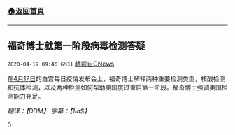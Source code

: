 ###  [:house:返回首頁](https://github.com/ourhimalayas/txt)
---

## 福奇博士就第一阶段病毒检测答疑
`2020-04-19 09:46 GM31` [轉載自GNews](https://gnews.org/zh-hant/178358/)

在[4月17日](https://www.youtube.com/watch?v=brbArpX8t6I)的白宫每日疫情发布会上，福奇博士解释两种重要检测类型，核酸检测和抗体检测，以及两种检测如何帮助美国度过重启第一阶段。福奇博士强调美国检测能力充足。

*翻译：【DDM】 字幕：【1ia$】*

0
